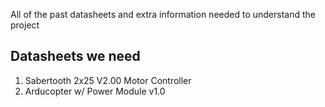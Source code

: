 All of the past datasheets and extra information needed to understand the project

## Datasheets we need
1. Sabertooth 2x25 V2.00 Motor Controller
2. Arducopter w/ Power Module v1.0
